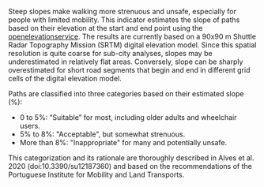 Steep slopes make walking more strenuous and unsafe, especially for people with limited mobility.
This indicator estimates the slope of paths based on their elevation at the start and end point using
the [openelevationservice](https://github.com/GIScience/openelevationservice).
The results are currently based on a 90x90 m Shuttle Radar Topography Mission (SRTM) digital elevation model. Since this
spatial resolution is quite coarse for sub-city analyses, slopes may be underestimated in relatively flat areas.
Conversely, slope can be sharply overestimated for short road segments that begin and end in different grid cells of the
digital elevation model.

Paths are classified into three categories based on their estimated slope (%):
- 0 to 5%: “Suitable” for most, including older adults and wheelchair users.
- 5% to 8%: "Acceptable", but somewhat strenuous.
- More than 8%: "Inappropriate" for many and potentially unsafe.

This categorization and its rationale are thoroughly described in Alves et al. 2020 (doi:10.3390/su12187360) and based
on the recommendations of the Portuguese Institute for Mobility and Land Transports.
